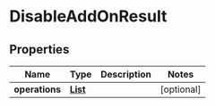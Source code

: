 

# DisableAddOnResult


## Properties

| Name | Type | Description | Notes |
|------------ | ------------- | ------------- | -------------|
|**operations** | [**List**](List.md) |  |  [optional] |



